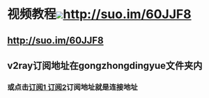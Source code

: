 #  视频教程<a href="http://suo.im/60JJF8"><img src="tu/youtube.jpg">http://suo.im/60JJF8</a> 
## http://suo.im/60JJF8
## v2ray订阅地址在gongzhongdingyue文件夹内
### 或点击<a href='https://raw.githubusercontent.com/zwz1018/hhello_wold/master/gongzhongdingyue/README.md'>订阅1</a><a href='https://raw.githubusercontent.com/zwz1018/hhello_wold/master/gongzhongdingyue/README2.md'> 订阅2</a>订阅地址就是连接地址
